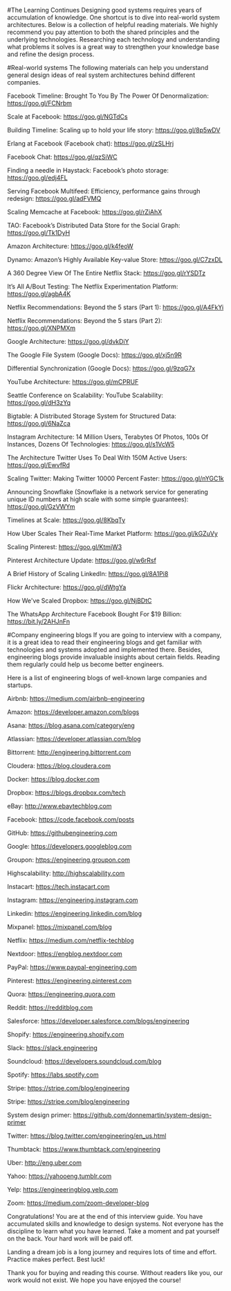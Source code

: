 #The Learning Continues
Designing good systems requires years of accumulation of knowledge. One shortcut is to dive into real-world system architectures. Below is a collection of helpful reading materials. We highly recommend you pay attention to both the shared principles and the underlying technologies. Researching each technology and understanding what problems it solves is a great way to strengthen your knowledge base and refine the design process.

#Real-world systems
The following materials can help you understand general design ideas of real system architectures behind different companies.

Facebook Timeline: Brought To You By The Power Of Denormalization: https://goo.gl/FCNrbm

Scale at Facebook: https://goo.gl/NGTdCs

Building Timeline: Scaling up to hold your life story: https://goo.gl/8p5wDV

Erlang at Facebook (Facebook chat): https://goo.gl/zSLHrj

Facebook Chat: https://goo.gl/qzSiWC

Finding a needle in Haystack: Facebook’s photo storage: https://goo.gl/edj4FL

Serving Facebook Multifeed: Efficiency, performance gains through redesign: https://goo.gl/adFVMQ

Scaling Memcache at Facebook: https://goo.gl/rZiAhX

TAO: Facebook’s Distributed Data Store for the Social Graph: https://goo.gl/Tk1DyH

Amazon Architecture: https://goo.gl/k4feoW

Dynamo: Amazon’s Highly Available Key-value Store: https://goo.gl/C7zxDL

A 360 Degree View Of The Entire Netflix Stack: https://goo.gl/rYSDTz

It’s All A/Bout Testing: The Netflix Experimentation Platform: https://goo.gl/agbA4K

Netflix Recommendations: Beyond the 5 stars (Part 1): https://goo.gl/A4FkYi

Netflix Recommendations: Beyond the 5 stars (Part 2): https://goo.gl/XNPMXm

Google Architecture: https://goo.gl/dvkDiY

The Google File System (Google Docs): https://goo.gl/xj5n9R

Differential Synchronization (Google Docs): https://goo.gl/9zqG7x

YouTube Architecture: https://goo.gl/mCPRUF

Seattle Conference on Scalability: YouTube Scalability: https://goo.gl/dH3zYq

Bigtable: A Distributed Storage System for Structured Data: https://goo.gl/6NaZca

Instagram Architecture: 14 Million Users, Terabytes Of Photos, 100s Of Instances, Dozens Of Technologies: https://goo.gl/s1VcW5

The Architecture Twitter Uses To Deal With 150M Active Users: https://goo.gl/EwvfRd

Scaling Twitter: Making Twitter 10000 Percent Faster: https://goo.gl/nYGC1k

Announcing Snowflake (Snowflake is a network service for generating unique ID numbers at high scale with some simple guarantees): https://goo.gl/GzVWYm

Timelines at Scale: https://goo.gl/8KbqTy

How Uber Scales Their Real-Time Market Platform: https://goo.gl/kGZuVy

Scaling Pinterest: https://goo.gl/KtmjW3

Pinterest Architecture Update: https://goo.gl/w6rRsf

A Brief History of Scaling LinkedIn: https://goo.gl/8A1Pi8

Flickr Architecture: https://goo.gl/dWtgYa

How We've Scaled Dropbox: https://goo.gl/NjBDtC

The WhatsApp Architecture Facebook Bought For $19 Billion: https://bit.ly/2AHJnFn

#Company engineering blogs
If you are going to interview with a company, it is a great idea to read their engineering blogs and get familiar with technologies and systems adopted and implemented there. Besides, engineering blogs provide invaluable insights about certain fields. Reading them regularly could help us become better engineers.

Here is a list of engineering blogs of well-known large companies and startups.

Airbnb: https://medium.com/airbnb-engineering

Amazon: https://developer.amazon.com/blogs

Asana: https://blog.asana.com/category/eng

Atlassian: https://developer.atlassian.com/blog

Bittorrent: http://engineering.bittorrent.com

Cloudera: https://blog.cloudera.com

Docker: https://blog.docker.com

Dropbox: https://blogs.dropbox.com/tech

eBay: http://www.ebaytechblog.com

Facebook: https://code.facebook.com/posts

GitHub: https://githubengineering.com

Google: https://developers.googleblog.com

Groupon: https://engineering.groupon.com

Highscalability: http://highscalability.com

Instacart: https://tech.instacart.com

Instagram: https://engineering.instagram.com

Linkedin: https://engineering.linkedin.com/blog

Mixpanel: https://mixpanel.com/blog

Netflix: https://medium.com/netflix-techblog

Nextdoor: https://engblog.nextdoor.com

PayPal: https://www.paypal-engineering.com

Pinterest: https://engineering.pinterest.com

Quora: https://engineering.quora.com

Reddit: https://redditblog.com

Salesforce: https://developer.salesforce.com/blogs/engineering

Shopify: https://engineering.shopify.com

Slack: https://slack.engineering

Soundcloud: https://developers.soundcloud.com/blog

Spotify: https://labs.spotify.com

Stripe: https://stripe.com/blog/engineering

Stripe: https://stripe.com/blog/engineering

System design primer: https://github.com/donnemartin/system-design-primer

Twitter: https://blog.twitter.com/engineering/en_us.html

Thumbtack: https://www.thumbtack.com/engineering

Uber: http://eng.uber.com

Yahoo: https://yahooeng.tumblr.com

Yelp: https://engineeringblog.yelp.com

Zoom: https://medium.com/zoom-developer-blog

Congratulations! You are at the end of this interview guide. You have accumulated skills and knowledge to design systems. Not everyone has the discipline to learn what you have learned. Take a moment and pat yourself on the back. Your hard work will be paid off.

Landing a dream job is a long journey and requires lots of time and effort. Practice makes perfect. Best luck!

Thank you for buying and reading this course. Without readers like you, our work would not exist. We hope you have enjoyed the course!
